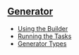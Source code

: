 ## [Generator]()

 - [Using the Builder](builder)
 - [Running the Tasks](tasks)
 - [Generator Types](types)
